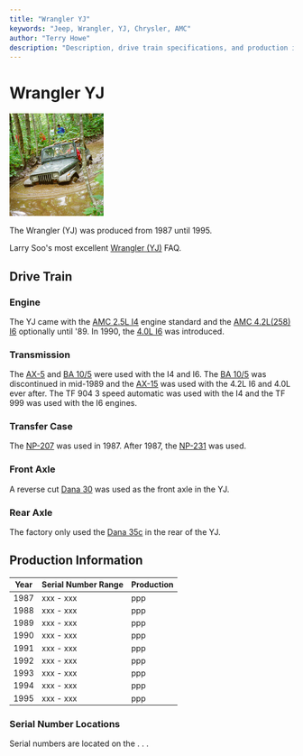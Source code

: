 ```yaml
---
title: "Wrangler YJ"
keywords: "Jeep, Wrangler, YJ, Chrysler, AMC"
author: "Terry Howe"
description: "Description, drive train specifications, and production information for the Jeep Wrangler YJ"
---
```

# Wrangler YJ

[![Terry in deep with Diane's YJ](../img/yjmud_.jpg)](../img/yjmud.jpg)

The Wrangler (YJ) was produced from 1987 until 1995.

Larry Soo's most excellent [Wrangler (YJ)](https://www.bc4x4.com/faqs/yj.asp) FAQ.

## Drive Train

### Engine

The YJ came with the [AMC 2.5L I4](/engine/factory/amc150.md) engine standard and the [AMC 4.2L(258) I6](/engine/factory/amc258.md) optionally until '89. In 1990, the [4.0L I6](/engine/factory/amc242.md) was introduced.

### Transmission

The [AX-5](/transmission/factory/ax5.md) and [BA 10/5](/transmission/factory/ba10.md) were used with the I4 and I6. The [BA 10/5](/transmission/factory/ba10.md) was discontinued in mid-1989 and the [AX-15](/transmission/factory/ax15.md) was used with the 4.2L I6 and 4.0L ever after. The TF 904 3 speed automatic was used with the I4 and the TF 999 was used with the I6 engines.

### Transfer Case

The [NP-207](/xfer/factory/np207.md) was used in 1987. After 1987, the [NP-231](/xfer/factory/np231.md) was used.

### Front Axle

A reverse cut [Dana 30](/axle/factory/d30.md) was used as the front axle in the YJ.

### Rear Axle

The factory only used the [Dana 35c](/axle/factory/d35c.md) in the rear of the YJ.

## Production Information

| Year | Serial Number Range | Production |
|------|---------------------|------------|
| 1987 | xxx - xxx           | ppp        |
| 1988 | xxx - xxx           | ppp        |
| 1989 | xxx - xxx           | ppp        |
| 1990 | xxx - xxx           | ppp        |
| 1991 | xxx - xxx           | ppp        |
| 1992 | xxx - xxx           | ppp        |
| 1993 | xxx - xxx           | ppp        |
| 1994 | xxx - xxx           | ppp        |
| 1995 | xxx - xxx           | ppp        |

### Serial Number Locations

Serial numbers are located on the . . .